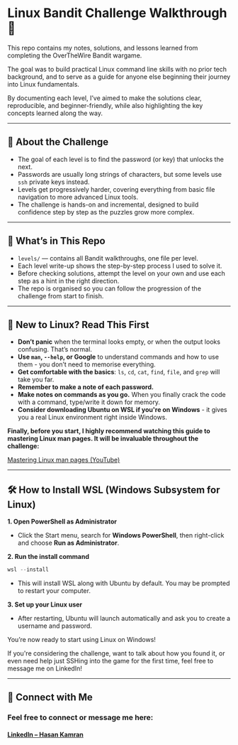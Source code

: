 # Linux Bandit Challenge Walkthrough 🐧

This repo contains my notes, solutions, and lessons learned from completing the OverTheWire Bandit wargame. 

The goal was to build practical Linux command line skills with no prior tech background, and to serve as a guide for anyone else beginning their journey into Linux fundamentals.  

By documenting each level, I’ve aimed to make the solutions clear, reproducible, and beginner-friendly, while also highlighting the key concepts learned along the way.

---

## 📘 About the Challenge  

- The goal of each level is to find the password (or key) that unlocks the next.  
- Passwords are usually long strings of characters, but some levels use `ssh` private keys instead.  
- Levels get progressively harder, covering everything from basic file navigation to more advanced Linux tools.  
- The challenge is hands-on and incremental, designed to build confidence step by step as the puzzles grow more complex.

---

## 📁 What’s in This Repo  

- `levels/` — contains all Bandit walkthroughs, one file per level.
- Each level write-up shows the step-by-step process I used to solve it.
- Before checking solutions, attempt the level on your own and use each step as a hint in the right direction.  
- The repo is organised so you can follow the progression of the challenge from start to finish.  

---

## 🧠 New to Linux? Read This First  

- **Don’t panic** when the terminal looks empty, or when the output looks confusing. That’s normal.
- **Use `man`, `--help`, or Google** to understand commands and how to use them - you don’t need to memorise everything.
- **Get comfortable with the basics**: `ls`, `cd`, `cat`, `find`, `file`, and `grep` will take you far.
- **Remember to make a note of each password.**
- **Make notes on commands as you go.** When you finally crack the code with a command, type/write it down for memory.
- **Consider downloading Ubuntu on WSL if you're on Windows** - it gives you a real Linux environment right inside Windows.

**Finally, before you start, I highly recommend watching this guide to mastering Linux man pages. It will be invaluable throughout the challenge:**

[Mastering Linux man pages (YouTube)](https://www.youtube.com/watch?v=RzAkjX_9B7E)

---

## 🛠️ How to Install WSL (Windows Subsystem for Linux)

**1. Open PowerShell as Administrator**  
- Click the Start menu, search for **Windows PowerShell**, then right-click and choose **Run as Administrator**.

**2. Run the install command**  
   ```powershell
   wsl --install
   ```

- This will install WSL along with Ubuntu by default. You may be prompted to restart your computer.

**3. Set up your Linux user**

- After restarting, Ubuntu will launch automatically and ask you to create a username and password.

You’re now ready to start using Linux on Windows!

If you're considering the challenge, want to talk about how you found it, or even need help just SSHing into the game for the first time, feel free to message me on LinkedIn!

---

## 🔗 Connect with Me

### Feel free to connect or message me here:  
#### [LinkedIn – Hasan Kamran](https://www.linkedin.com/in/hasankamrandev)
